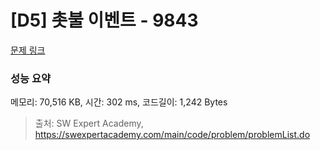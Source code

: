 # [D5] 촛불 이벤트 - 9843 

[문제 링크](https://swexpertacademy.com/main/code/problem/problemDetail.do?contestProbId=AXGBKzuaPOoDFAXR) 

### 성능 요약

메모리: 70,516 KB, 시간: 302 ms, 코드길이: 1,242 Bytes



> 출처: SW Expert Academy, https://swexpertacademy.com/main/code/problem/problemList.do